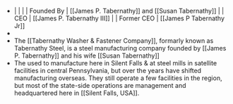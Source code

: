 - |  |  |
  | Founded By | [[James P. Tabernathy]] and [[Susan Tabernathy]] |
  | CEO | [[James P. Tabernathy III]] |
  | Former CEO | [[James P Tabernathy Jr]]
-
- The [[Tabernathy Washer & Fastener Company]], formarly known as Tabernathy Steel, is a steel manufacturing company founded by [[James P. Tabernathy]] and his wife [[Susan Tabernathy]]
- The used to manufacture here in Silent Falls & at steel mills in satellite facilities in central Pennsylvania, but over the years have shifted manufacturing overseas. They still operate a few facilities in the region, but most of the state-side operations are management and headquartered here in [[Silent Falls, USA]].